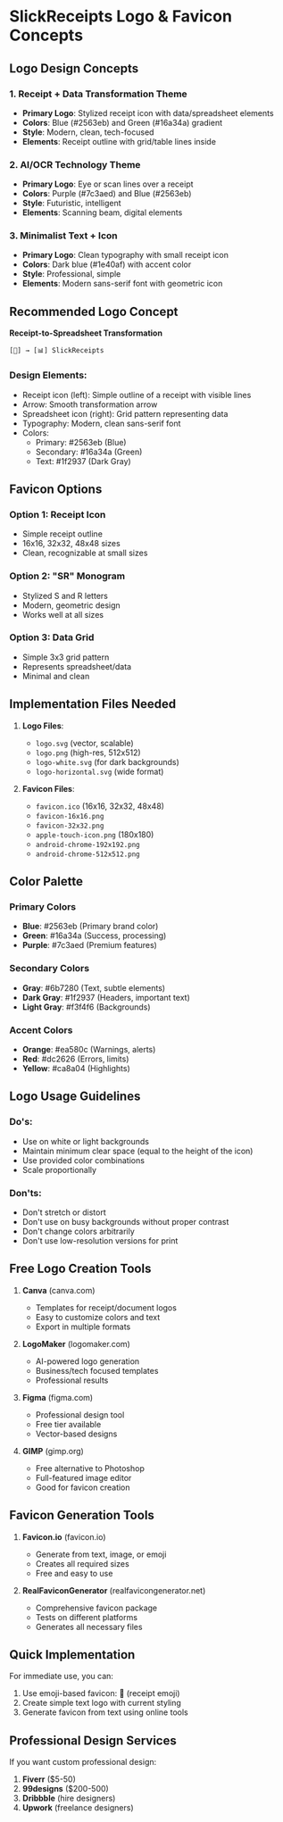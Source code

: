 # SlickReceipts Logo & Favicon Concepts

## Logo Design Concepts

### 1. **Receipt + Data Transformation Theme**
- **Primary Logo**: Stylized receipt icon with data/spreadsheet elements
- **Colors**: Blue (#2563eb) and Green (#16a34a) gradient
- **Style**: Modern, clean, tech-focused
- **Elements**: Receipt outline with grid/table lines inside

### 2. **AI/OCR Technology Theme**
- **Primary Logo**: Eye or scan lines over a receipt
- **Colors**: Purple (#7c3aed) and Blue (#2563eb)
- **Style**: Futuristic, intelligent
- **Elements**: Scanning beam, digital elements

### 3. **Minimalist Text + Icon**
- **Primary Logo**: Clean typography with small receipt icon
- **Colors**: Dark blue (#1e40af) with accent color
- **Style**: Professional, simple
- **Elements**: Modern sans-serif font with geometric icon

## Recommended Logo Concept

**Receipt-to-Spreadsheet Transformation**
```
[📄] → [📊] SlickReceipts
```

### Design Elements:
- Receipt icon (left): Simple outline of a receipt with visible lines
- Arrow: Smooth transformation arrow
- Spreadsheet icon (right): Grid pattern representing data
- Typography: Modern, clean sans-serif font
- Colors: 
  - Primary: #2563eb (Blue)
  - Secondary: #16a34a (Green)
  - Text: #1f2937 (Dark Gray)

## Favicon Options

### Option 1: Receipt Icon
- Simple receipt outline
- 16x16, 32x32, 48x48 sizes
- Clean, recognizable at small sizes

### Option 2: "SR" Monogram
- Stylized S and R letters
- Modern, geometric design
- Works well at all sizes

### Option 3: Data Grid
- Simple 3x3 grid pattern
- Represents spreadsheet/data
- Minimal and clean

## Implementation Files Needed

1. **Logo Files**:
   - `logo.svg` (vector, scalable)
   - `logo.png` (high-res, 512x512)
   - `logo-white.svg` (for dark backgrounds)
   - `logo-horizontal.svg` (wide format)

2. **Favicon Files**:
   - `favicon.ico` (16x16, 32x32, 48x48)
   - `favicon-16x16.png`
   - `favicon-32x32.png`
   - `apple-touch-icon.png` (180x180)
   - `android-chrome-192x192.png`
   - `android-chrome-512x512.png`

## Color Palette

### Primary Colors
- **Blue**: #2563eb (Primary brand color)
- **Green**: #16a34a (Success, processing)
- **Purple**: #7c3aed (Premium features)

### Secondary Colors
- **Gray**: #6b7280 (Text, subtle elements)
- **Dark Gray**: #1f2937 (Headers, important text)
- **Light Gray**: #f3f4f6 (Backgrounds)

### Accent Colors
- **Orange**: #ea580c (Warnings, alerts)
- **Red**: #dc2626 (Errors, limits)
- **Yellow**: #ca8a04 (Highlights)

## Logo Usage Guidelines

### Do's:
- Use on white or light backgrounds
- Maintain minimum clear space (equal to the height of the icon)
- Use provided color combinations
- Scale proportionally

### Don'ts:
- Don't stretch or distort
- Don't use on busy backgrounds without proper contrast
- Don't change colors arbitrarily
- Don't use low-resolution versions for print

## Free Logo Creation Tools

1. **Canva** (canva.com)
   - Templates for receipt/document logos
   - Easy to customize colors and text
   - Export in multiple formats

2. **LogoMaker** (logomaker.com)
   - AI-powered logo generation
   - Business/tech focused templates
   - Professional results

3. **Figma** (figma.com)
   - Professional design tool
   - Free tier available
   - Vector-based designs

4. **GIMP** (gimp.org)
   - Free alternative to Photoshop
   - Full-featured image editor
   - Good for favicon creation

## Favicon Generation Tools

1. **Favicon.io** (favicon.io)
   - Generate from text, image, or emoji
   - Creates all required sizes
   - Free and easy to use

2. **RealFaviconGenerator** (realfavicongenerator.net)
   - Comprehensive favicon package
   - Tests on different platforms
   - Generates all necessary files

## Quick Implementation

For immediate use, you can:

1. Use emoji-based favicon: 📄 (receipt emoji)
2. Create simple text logo with current styling
3. Generate favicon from text using online tools

## Professional Design Services

If you want custom professional design:

1. **Fiverr** ($5-50)
2. **99designs** ($200-500)
3. **Dribbble** (hire designers)
4. **Upwork** (freelance designers)